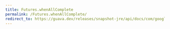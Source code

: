 ```yaml
---
title: Futures.whenAllComplete
permalink: /Futures.whenAllComplete/
redirect_to: https://guava.dev/releases/snapshot-jre/api/docs/com/google/common/util/concurrent/Futures.html#whenAllComplete-java.lang.Iterable-
---
```

